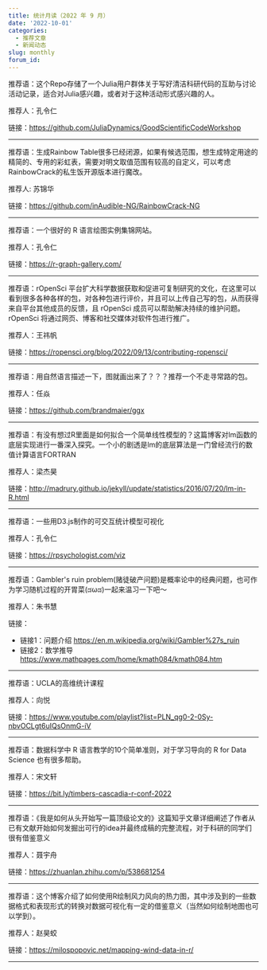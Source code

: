 ```yaml
---
title: 统计月读（2022 年 9 月）
date: '2022-10-01'
categories:
  - 推荐文章
  - 新闻动态
slug: monthly
forum_id: 
---
```


推荐语：这个Repo存储了一个Julia用户群体关于写好清洁科研代码的互助与讨论活动记录，适合对Julia感兴趣，或者对于这种活动形式感兴趣的人。

推荐人：孔令仁

链接：<https://github.com/JuliaDynamics/GoodScientificCodeWorkshop>

---

推荐语：生成Rainbow Table很多已经闭源，如果有候选范围，想生成特定用途的精简的、专用的彩虹表，需要对明文取值范围有较高的自定义，可以考虑RainbowCrack的私生饭开源版本进行魔改。

推荐人: 苏锦华

链接：<https://github.com/inAudible-NG/RainbowCrack-NG>

---

推荐语：一个很好的 R 语言绘图实例集锦网站。

推荐人：孔令仁

链接：<https://r-graph-gallery.com/>

---

推荐语：rOpenSci 平台扩大科学数据获取和促进可复制研究的文化，在这里可以看到很多各种各样的包，对各种包进行评价，并且可以上传自己写的包，从而获得来自平台其他成员的反馈，且 rOpenSci 成员可以帮助解决持续的维护问题。rOpenSci 将通过网页、博客和社交媒体对软件包进行推广。

推荐人：王祎帆

链接：<https://ropensci.org/blog/2022/09/13/contributing-ropensci/>

---

推荐语：用自然语言描述一下，图就画出来了？？？推荐一个不走寻常路的包。

推荐人：任焱

链接：<https://github.com/brandmaier/ggx>

---

推荐语：有没有想过R里面是如何拟合一个简单线性模型的？这篇博客对lm函数的底层实现进行一番深入探究。一个小的剧透是lm的底层算法是一门曾经流行的数值计算语言FORTRAN

推荐人：梁杰昊

链接：<http://madrury.github.io/jekyll/update/statistics/2016/07/20/lm-in-R.html>

---

推荐语：一些用D3.js制作的可交互统计模型可视化

推荐人：孔令仁

链接：<https://rpsychologist.com/viz>

---

推荐语：Gambler's ruin problem(赌徒破产问题)是概率论中的经典问题，也可作为学习随机过程的开胃菜(ಡωಡ)一起来温习一下吧～

推荐人：朱书慧

链接：
- 链接1：问题介绍 <https://en.m.wikipedia.org/wiki/Gambler%27s_ruin>
- 链接2：数学推导 <https://www.mathpages.com/home/kmath084/kmath084.htm>

---

推荐语：UCLA的高维统计课程

推荐人：向悦

链接：<https://www.youtube.com/playlist?list=PLN_qg0-2-0Sy-nbvOCLgt6uIQsOnmG-iV>

---

推荐语：数据科学中 R 语言教学的10个简单准则，对于学习导向的 R for Data Science 也有很多帮助。

推荐人：宋文轩

链接：<https://bit.ly/timbers-cascadia-r-conf-2022>

---

推荐语：《我是如何从头开始写一篇顶级论文的》这篇知乎文章详细阐述了作者从已有文献开始如何发掘出可行的idea并最终成稿的完整流程，对于科研的同学们很有借鉴意义

推荐人：聂宇舟

链接：<https://zhuanlan.zhihu.com/p/538681254>

---

推荐语：这个博客介绍了如何使用R绘制风力风向的热力图，其中涉及到的一些数据格式和表现形式的转换对数据可视化有一定的借鉴意义（当然如何绘制地图也可以学到）。

推荐人：赵昊蛟

链接：<https://milospopovic.net/mapping-wind-data-in-r/>

---